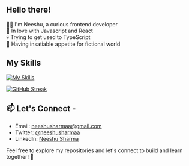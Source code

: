 ## Hello there!
👩‍💻 I'm Neeshu, a curious frontend developer  
🤍 In love with Javascript and React  
💀 Trying to get used to TypeScript  
📗 Having insatiable appetite for fictional world 

## My Skills
[![My Skills](https://skillicons.dev/icons?i=react,redux,typescript,js,html,css,tailwindcss,firebase,github,mysql,python)](https://skillicons.dev)  


[![GitHub Streak](https://github-readme-streak-stats.herokuapp.com?user=neeshusharmaa&theme=dark)](https://git.io/streak-stats)

## 📫 Let's Connect - 
- Email: [neeshusharmaa@gmail.com](mailto:neeshusharmaa@gmail.com)
- Twitter: [@neeshusharmaa](https://twitter.com/neeshusharmaa)
- LinkedIn: [Neeshu Sharma](https://www.linkedin.com/in/neeshusharmaa/)

Feel free to explore my repositories and let's connect to build and learn together! 🚀


